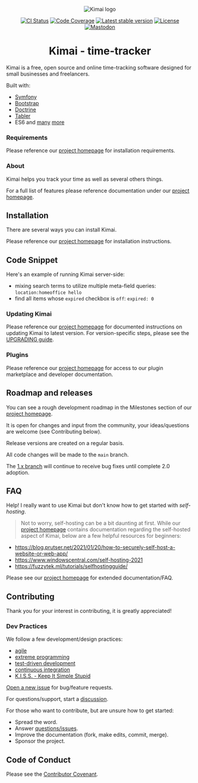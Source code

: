 <p align="center">
    <img src="https://raw.githubusercontent.com/kimai/images/main/repository-header.png" alt="Kimai logo">
</p>

<p align="center">
    <a href="https://github.com/kimai/kimai/actions"><img alt="CI Status" src="https://github.com/kimai/kimai/workflows/CI/badge.svg"></a>
    <a href="https://codecov.io/gh/kimai/kimai"><img alt="Code Coverage" src="https://codecov.io/gh/kimai/kimai/branch/main/graph/badge.svg"></a>
    <a href="https://packagist.org/packages/kimai/kimai"><img alt="Latest stable version" src="https://poser.pugx.org/kimai/kimai/v/stable"></a>
    <a href="https://www.gnu.org/licenses/agpl-3.0.en.html"><img alt="License" src="https://poser.pugx.org/kimai/kimai/license"></a>
    <a href="https://phpc.social/@kimai" rel="me"><img alt="Mastodon" src="https://img.shields.io/badge/toot-%40kimai-8c8dff"></a>
</p>

<h1 align="center">Kimai - time-tracker</h1>

Kimai is a free, open source and online time-tracking software designed for small businesses and freelancers. 

Built with:
- [Symfony](https://github.com/symfony/symfony)
- [Bootstrap](https://github.com/twbs/bootstrap)
- [Doctrine](https://github.com/doctrine/)
- [Tabler](https://github.com/kevinpapst/TablerBundle/)
- ES6 and [many](composer.json) [more](package.json)

### Requirements

Please reference our [project homepage](https://www.kimai.org/) for installation requirements.

### About

Kimai helps you track your time as well as several others things.

For a full list of features please reference documentation under our [project homepage](https://www.kimai.org/).

## Installation

There are several ways you can install Kimai.

Please reference our [project homepage](https://www.kimai.org/) for installation instructions.

## Code Snippet

Here's an example of running Kimai server-side:
- mixing search terms to utilize multiple meta-field queries:
`location:homeoffice hello`
- find all items whose `expired` checkbox is `off`:
`expired: 0`

### Updating Kimai

Please reference our [project homepage](https://www.kimai.org/) for documented instructions on updating Kimai to latest version. For version-specific steps, please see the [UPGRADING guide](UPGRADING.md).

### Plugins

Please reference our [project homepage](https://www.kimai.org/) for access to our plugin marketplace and developer documentation.

## Roadmap and releases

You can see a rough development roadmap in the Milestones section of our [project homepage](https://www.kimai.org/).

It is open for changes and input from the community, your ideas/questions are welcome (see Contributing below).

Release versions are created on a regular basis.

All code changes will be made to the `main` branch.

The [1.x branch](https://github.com/kimai/kimai/tree/1.x) will continue to receive bug fixes until complete 2.0 adoption.

## FAQ

Help! I really want to use Kimai but don't know how to get started with _self-hosting_.
> Not to worry, self-hosting can be a bit daunting at first. While our [project homepage](https://www.kimai.org/) contains documentation regarding the self-hosted aspect of Kimai, below are a few helpful resources for beginners:
- https://blog.prutser.net/2021/01/20/how-to-securely-self-host-a-website-or-web-app/
- https://www.windowscentral.com/self-hosting-2021
- https://fuzzytek.ml/tutorials/selfhostingguide/

Please see our [project homepage](https://www.kimai.org/) for extended documentation/FAQ. 

## Contributing

Thank you for your interest in contributing, it is greatly appreciated!

### Dev Practices

We follow a few development/design practices:
- [agile](https://en.m.wikipedia.org/wiki/Agile_software_development)
- [extreme programming](https://en.m.wikipedia.org/wiki/Extreme_programming_practices)
- [test-driven development](https://en.wikipedia.org/wiki/Test-driven_development)
- [continuous integration](https://en.wikipedia.org/wiki/Continuous_integration)
- [K.I.S.S. - Keep It Simple Stupid](https://en.wikipedia.org/wiki/KISS_principle)

[Open a new issue](https://github.com/kimai/kimai/issues) for bug/feature requests.

For questions/support, start a [discussion](https://github.com/kimai/kimai/discussions).

For those who want to contribute, but are unsure how to get started:
- Spread the word.
- Answer [questions/issues](https://github.com/kimai/kimai/issues).
- Improve the documentation (fork, make edits, commit, merge).
- Sponsor the project.

## Code of Conduct

Please see the [Contributor Covenant](https://www.contributor-covenant.org/).
